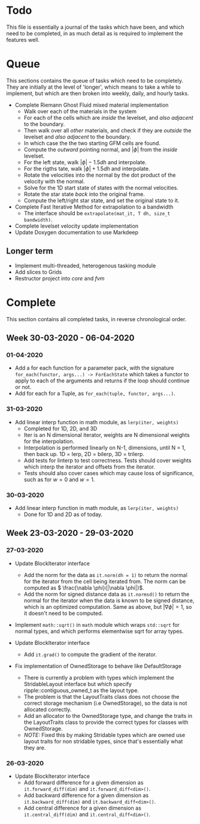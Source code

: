 # Todo

This file is essentially a journal of the tasks which have been, and which need
to be completed, in as much detail as is required to implement the features
well.

# Queue

This sections contains the queue of tasks which need to be completely. They are
initially at the level of 'longer', which means to take a while to implement,
but which are then broken into weekly, daily, and hourly tasks.

- Complete Riemann Ghost Fluid mixed material implementation
    - Walk over each of the materials in the system
    - For each of the cells which are _inside_ the levelset, and _also_ 
      _adjacent_ to the boundary.
    - Then walk over all _other_ materials, and check if they are _outside_ the 
      levelset and _also_ _adjacent_ to the boundary.
    - In which case the the two starting GFM cells are found.
    - Compute the _outward_ pointing normal, and $|\phi|$ from the _inside_
      levelset.
    - For the left state, walk $|\phi| - 1.5dh$ and interpolate.
    - For the rigths tate, walk $|\phi| + 1.5dh$ and interpolate.
    - Rotate the velocities into the normal by the dot product of the velocity
      with the normal.
    - Solve for the 1D start state of states with the normal velocities.
    - Rotate the star state _back_ into the original frame.
    - Compute the left/right star state, and set the original state to it.
- Complete Fast Iterative Method for extrapolation to a bandwidth
    - The interface should be `extrapolate(mat_it, T dh, size_t bandwidth)`.
- Complete levelset velocity update implementation
- Update Doxygen documentation to use Markdeep

## Longer term

- Implement multi-threaded, heterogenous tasking module
- Add slices to Grids
- Restructor project into _core_ and _fvm_

# Complete

This section contains all completed tasks, in reverse chronological order.

## Week 30-03-2020 - 06-04-2020

### 01-04-2020

- Add a for each function for a parameter pack, with the signature 
  `for_each(functor, args...) -> ForEachState` which takes a functor to apply to
  each of the arguments and returns if the loop should continue or not.
- Add for each for a Tuple, as `for_each(tuple, functor, args...)`.

### 31-03-2020

- Add linear interp function in math module, as `lerp(iter, weights)`
  - Completed for 1D, 2D, and 3D
  - Iter is an N dimensional iterator, weights are N dimensional weights for the
    interpolation.
  - Interpolation is performed linearly on N-1, dimensions, until N = 1, then
    back up. 1D = lerp, 2D = bilerp, 3D = trilerp.
  - Add tests for linterp to test correctness. Tests should cover weights which
    interp the iterator and offsets from the iterator.
  - Tests should also cover cases which may cause loss of significance, such as
    for $w=0$ and $w=1$.

### 30-03-2020

- Add linear interp function in math module, as `lerp(iter, weights)`
  - Done for 1D and 2D as of today.

## Week 23-03-2020 - 29-03-2020

### 27-03-2020

- Update BlockIterator interface
  - Add the norm for the data as `it.norm(dh = 1)` to return the normal for the
    iterator from the cell being iterated from. The norm can be computed as
    $ \frac{\nabla \phi}{|\nabla \phi|}$. 
  - Add the norm for signed distance data as `it.normsd()` to return the normal
    for the iterator when the data is known to be signed distance, which is an
    optimized computation. Same as above, but $|\nabla \phi| = 1$, so it doesn't
    need to be computed. 

- Implement `math::sqrt()` in `math` module which wraps `std::sqrt` for normal
  types, and which performs elementwise sqrt for array types.

- Update BlockIterator interface
  - Add `it.grad()` to compute the gradient of the iterator.

- Fix implementation of OwnedStorage to behave like DefaultStorage
  - There is currently a problem with types which implement the StridableLayout
    interface but which specify ripple::contiguous_owned_t as the layout type.
  - The problem is that the LayoutTraits class does not choose the correct
    storage mechanism (i.e OwnedStorage), so the data is not allocated
    correctly.
  - Add an allocator to the OwnedStorage type, and change the traits in the
    LayoutTraits class to provide the correct types for classes with
    OwnedStorage.
  - _NOTE:_ Fixed this by making Stridable types which are owned use layout
    traits for non stridable types, since that's essentially what they are.

### 26-03-2020

- Update BlockIterator interface
  - Add forward difference for a given dimension as `it.forward_diff(dim)` and
    `it.forward_diff<dim>()`.
  - Add backward difference for a given dimension as `it.backward_diff(dim)` and
    `it.backward_diff<dim>()`.
  - Add central difference for a given dimension as `it.central_diff(dim)` and
    `it.central_diff<dim>()`.